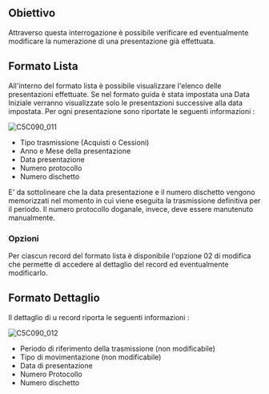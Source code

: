 ## Obiettivo

Attraverso questa interrogazione è possibile verificare ed eventualmente modificare la numerazione di una presentazione già effettuata.

## Formato Lista

All'interno del formato lista è possibile visualizzare l'elenco delle presentazioni effettuate. Se nel formato guida è stata impostata una Data Iniziale verranno visualizzate solo le presentazioni successive alla data impostata.
Per ogni presentazione sono riportate le seguenti informazioni : 

![C5C090_011](http://localhost:3000/immagini/MBDOC_OGG-P_C5IS90AA/C5C090_011.png)
 * Tipo trasmissione (Acquisti o Cessioni)
 * Anno e Mese della presentazione
 * Data presentazione
 * Numero protocollo
 * Numero dischetto

E' da sottolineare che la data presentazione e il numero dischetto vengono memorizzati nel momento in cui viene eseguita la trasmissione definitiva per il periodo. Il numero protocollo doganale, invece, deve essere manutenuto manualmente.

### Opzioni

Per ciascun record del formato lista è disponibile l'opzione 02 di modifica che permette di accedere al dettaglio del record ed eventualmente modificarlo.

## Formato Dettaglio

Il dettaglio di u record riporta le seguenti informazioni : 

![C5C090_012](http://localhost:3000/immagini/MBDOC_OGG-P_C5IS90AA/C5C090_012.png)
 * Periodo di riferimento della trasmissione (non modificabile)
 * Tipo di movimentazione (non modificabile)
 * Data di presentazione
 * Numero Protocollo
 * Numero dischetto

